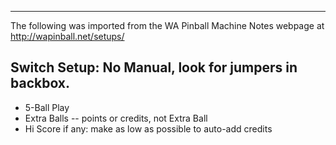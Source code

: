 ***
The following was imported from the WA Pinball Machine Notes webpage at http://wapinball.net/setups/
## Switch Setup: No Manual, look for jumpers in backbox.
-   5-Ball Play
-   Extra Balls -- points or credits, not Extra Ball
-   Hi Score if any: make as low as possible to auto-add credits